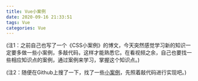 ```yaml
---
title: Vue小案例
date: 2020-09-16 21:33:51
tags: Vue
categories: Vue
---
```


(注1：之前自己也写了一个《CSS小案例》的博文，今天突然感觉学习新的知识一定要多做一些小案例，多敲代码，这样才能熟悉它。在看视频之余，自己也要找一些相应知识点的案例，通过案例来学习，掌握这个知识点。)

(注2：随便在Github上搜了一下，找了一些[小案例]()，先照着敲代码进行实现吧。)